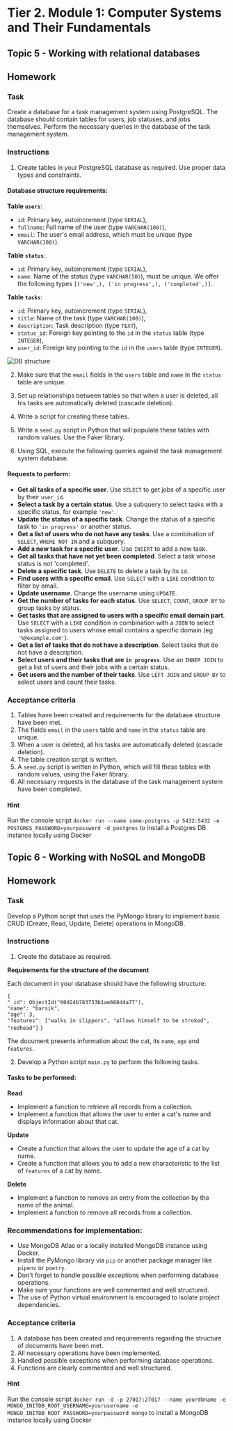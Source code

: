 # Tier 2. Module 1: Computer Systems and Their Fundamentals

## Topic 5 - Working with relational databases
## Homework

### Task

Create a database for a task management system using PostgreSQL. The database should contain tables for users, job statuses, and jobs themselves. Perform the necessary queries in the database of the task management system.

### Instructions

1. Create tables in your PostgreSQL database as required. Use proper data types and constraints.

#### Database structure requirements:

**Table `users`**:

* `id`: Primary key, autoincrement (type `SERIAL`),
* `fullname`: Full name of the user (type `VARCHAR(100)`),
* `email`: The user's email address, which must be unique (type `VARCHAR(100)`).

**Table `status`**:

* `id`: Primary key, autoincrement (type `SERIAL`),
* `name`: Name of the status (type `VARCHAR(50)`), must be unique. We offer the following types `[('new',), ('in progress',), ('completed',)]`.

**Table `tasks`**:

* `id`: Primary key, autoincrement (type `SERIAL`),
* `title`: Name of the task (type `VARCHAR(100)`),
* `description`: Task description (type `TEXT`),
* `status_id`: Foreign key pointing to the `id` in the `status` table (type `INTEGER`),
* `user_id`: Foreign key pointing to the `id` in the `users` table (type `INTEGER`).

![DB structure](postgres/images/db.png)

2. Make sure that the `email` fields in the `users` table and `name` in the `status` table are unique.

3. Set up relationships between tables so that when a user is deleted, all his tasks are automatically deleted (cascade deletion).

4. Write a script for creating these tables.

5. Write a `seed.py` script in Python that will populate these tables with random values. Use the Faker library.

6. Using SQL, execute the following queries against the task management system database.

#### Requests to perform:

* __Get all tasks of a specific user__. Use `SELECT` to get jobs of a specific user by their `user_id`.
* __Select a task by a certain status__. Use a subquery to select tasks with a specific status, for example `'new'`.
* __Update the status of a specific task__. Change the status of a specific task to `'in progress'` or another status.
* __Get a list of users who do not have any tasks__. Use a combination of `SELECT`, `WHERE NOT IN` and a subquery.
* __Add a new task for a specific user__. Use `INSERT` to add a new task.
* __Get all tasks that have not yet been completed__. Select a task whose status is not 'completed'.
* __Delete a specific task__. Use `DELETE` to delete a task by its `id`.
* __Find users with a specific email__. Use `SELECT` with a `LIKE` condition to filter by email.
* __Update username__. Change the username using `UPDATE`.
* __Get the number of tasks for each status__. Use `SELECT`, `COUNT`, `GROUP BY` to group tasks by status.
* __Get tasks that are assigned to users with a specific email domain part__. Use `SELECT` with a `LIKE` condition in combination with a `JOIN` to select tasks assigned to users whose email contains a specific domain (eg `'%@example.com'`).
* __Get a list of tasks that do not have a description__. Select tasks that do not have a description.
* __Select users and their tasks that are `in progress`__. Use an `INNER JOIN` to get a list of users and their jobs with a certain status.
* __Get users and the number of their tasks__. Use `LEFT JOIN` and `GROUP BY` to select users and count their tasks.

### Acceptance criteria

1. Tables have been created and requirements for the database structure have been met.
2. The fields `email` in the `users` table and `name` in the `status` table are unique.
3. When a user is deleted, all his tasks are automatically deleted (cascade deletion).
4. The table creation script is written.
5. A `seed.py` script is written in Python, which will fill these tables with random values, using the Faker library.
6. All necessary requests in the database of the task management system have been completed.

#### Hint

Run the console script
`docker run --name some-postgres -p 5432:5432 -e POSTGRES_PASSWORD=yourpassword -d postgres`
to install a Postgres DB instance locally using Docker


## Topic 6 - Working with NoSQL and MongoDB
## Homework

### Task

Develop a Python script that uses the PyMongo library to implement basic CRUD (Create, Read, Update, Delete) operations in MongoDB.

### Instructions

1. Create the database as required.

__Requirements for the structure of the document__

Each document in your database should have the following structure:

`{                                                                            `
` "_id": ObjectId("60d24b783733b1ae668d4a77"),                                `
` "name": "barsik",                                                           `
` "age": 3,                                                                   `
` "features": ["walks in slippers", "allows himself to be stroked", "redhead"]`
`}                                                                            `

The document presents information about the cat, its `name`, `age` and `features`.

2. Develop a Python script `main.py` to perform the following tasks.

#### Tasks to be performed:

**Read**

* Implement a function to retrieve all records from a collection.
* Implement a function that allows the user to enter a cat's name and displays information about that cat.

**Update**

* Create a function that allows the user to update the age of a cat by name.
* Create a function that allows you to add a new characteristic to the list of `features` of a cat by name.

**Delete**

* Implement a function to remove an entry from the collection by the name of the animal.
* Implement a function to remove all records from a collection.

### Recommendations for implementation:

- Use MongoDB Atlas or a locally installed MongoDB instance using Docker.
- Install the PyMongo library via `pip` or another package manager like `pipenv` or `poetry`.
- Don't forget to handle possible exceptions when performing database operations.
- Make sure your functions are well commented and well structured.
- The use of Python virtual environment is encouraged to isolate project dependencies.

### Acceptance criteria

1. A database has been created and requirements regarding the structure of documents have been met.
2. All necessary operations have been implemented.
3. Handled possible exceptions when performing database operations.
4. Functions are clearly commented and well structured.


#### Hint

Run the console script
`docker run -d -p 27017:27017 --name yourdbname -e MONGO_INITDB_ROOT_USERNAME=yourusername -e MONGO_INITDB_ROOT_PASSWORD=yourpassword mongo`
to install a MongoDB instance locally using Docker
